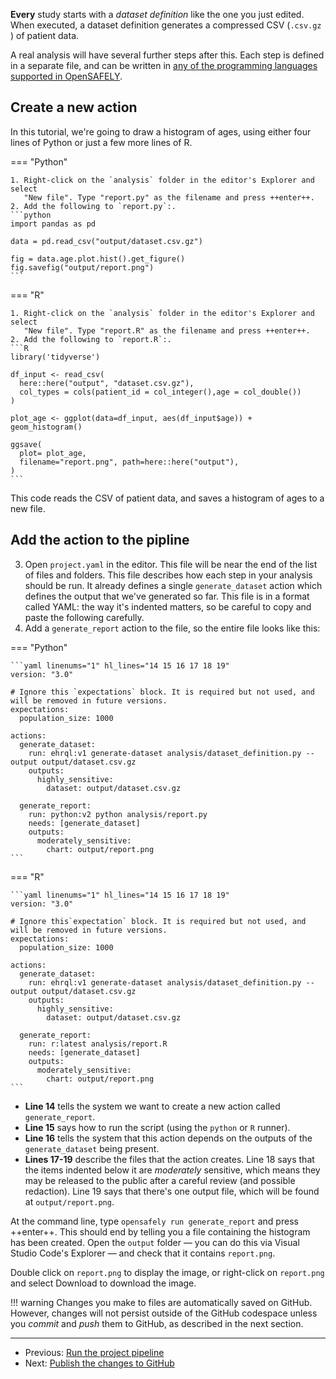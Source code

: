 **Every** study starts with a *dataset definition* like the one you just edited.
When executed, a dataset definition generates a compressed CSV (`.csv.gz `) of patient data.

A real analysis will have several further steps after this. Each step is defined
in a separate file, and can be written in [any of the programming languages supported in
OpenSAFELY](../../../actions-scripts.md).

## Create a new action

In this tutorial, we're going to draw a
histogram of ages, using either four lines of Python or just a few more lines of R.

=== "Python"

    1. Right-click on the `analysis` folder in the editor's Explorer and select
       "New file". Type "report.py" as the filename and press ++enter++.
    2. Add the following to `report.py`:.
    ```python
    import pandas as pd

    data = pd.read_csv("output/dataset.csv.gz")

    fig = data.age.plot.hist().get_figure()
    fig.savefig("output/report.png")
    ```

=== "R"

    1. Right-click on the `analysis` folder in the editor's Explorer and select
       "New file". Type "report.R" as the filename and press ++enter++.
    2. Add the following to `report.R`:.
    ```R
    library('tidyverse')

    df_input <- read_csv(
      here::here("output", "dataset.csv.gz"),
      col_types = cols(patient_id = col_integer(),age = col_double())
    )

    plot_age <- ggplot(data=df_input, aes(df_input$age)) + geom_histogram()

    ggsave(
      plot= plot_age,
      filename="report.png", path=here::here("output"),
    )
    ```


This code reads the CSV of patient data, and saves a histogram of ages to a new file.

## Add the action to the pipline

<ol start=3>
  <li>
    Open <code>project.yaml</code> in the editor. This file will be near the end of the
    list of files and folders. This file describes how each step in your analysis should
    be run. It already defines a single <code>generate_dataset</code> action
    which defines the output that we've generated so far. This file is in a format
    called YAML: the way it's indented matters, so be careful to copy and paste the
    following carefully.
  </li>
  <li>
    Add a <code>generate_report</code> action to the file, so the entire file looks like this:
  </li>
</ol>

=== "Python"

    ```yaml linenums="1" hl_lines="14 15 16 17 18 19"
    version: "3.0"

    # Ignore this `expectations` block. It is required but not used, and will be removed in future versions.
    expectations:
      population_size: 1000

    actions:
      generate_dataset:
        run: ehrql:v1 generate-dataset analysis/dataset_definition.py --output output/dataset.csv.gz
        outputs:
          highly_sensitive:
            dataset: output/dataset.csv.gz

      generate_report:
        run: python:v2 python analysis/report.py
        needs: [generate_dataset]
        outputs:
          moderately_sensitive:
            chart: output/report.png
    ```

=== "R"

    ```yaml linenums="1" hl_lines="14 15 16 17 18 19"
    version: "3.0"

    # Ignore this`expectation` block. It is required but not used, and will be removed in future versions.
    expectations:
      population_size: 1000

    actions:
      generate_dataset:
        run: ehrql:v1 generate-dataset analysis/dataset_definition.py --output output/dataset.csv.gz
        outputs:
          highly_sensitive:
            dataset: output/dataset.csv.gz

      generate_report:
        run: r:latest analysis/report.R
        needs: [generate_dataset]
        outputs:
          moderately_sensitive:
            chart: output/report.png
    ```

- **Line 14** tells the system we want to create a new action called `generate_report`.
- **Line 15** says how to run the script (using the `python` or `R` runner).
- **Line 16** tells the system that this action depends on the outputs of the
  `generate_dataset` being present.
- **Lines 17-19** describe the files that the action creates. Line 18 says that the
  items indented below it are *moderately* sensitive, which means they may be released
  to the public after a careful review (and possible redaction). Line 19 says that
  there's one output file, which will be found at `output/report.png`.


At the command line, type `opensafely run generate_report` and press
++enter++. This should end by telling you a file containing the histogram has been created.
Open the `output` folder — you can do this via Visual Studio Code's Explorer — and check that it contains `report.png`.

Double click on `report.png` to display the image,
or right-click on `report.png` and select Download to download the image.

!!! warning
    Changes you make to files are automatically saved on GitHub. However, changes will not persist
    outside of the GitHub codespace unless you *commit* and *push* them to GitHub, as described
    in the next section.

---

* Previous: [Run the project pipeline](../run-the-project-pipeline/index.md)
* Next: [Publish the changes to GitHub](../publish-the-changes-to-github/index.md)
